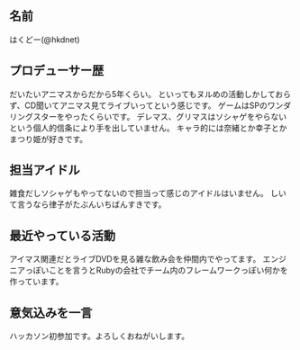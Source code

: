 ## 名前

はくどー(@hkdnet)

## プロデューサー歴

だいたいアニマスからだから5年くらい。
といってもヌルめの活動しかしておらず、CD聞いてアニマス見てライブいってという感じです。
ゲームはSPのワンダリングスターをやったくらいです。
デレマス、グリマスはソシャゲをやらないという個人的信条により手を出していません。
キャラ的には奈緒とか幸子とかまつり姫が好きです。

## 担当アイドル

雑食だしソシャゲもやってないので担当って感じのアイドルはいません。
しいて言うなら律子がたぶんいちばんすきです。

## 最近やっている活動

アイマス関連だとライブDVDを見る雑な飲み会を仲間内でやってます。
エンジニアっぽいことを言うとRubyの会社でチーム内のフレームワークっぽい何かを作っています。

## 意気込みを一言

ハッカソン初参加です。よろしくおねがいします。

